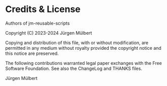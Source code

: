 # Credits & License

Authors of jm-reusable-scripts

Copyright (C) 2023-2024 Jürgen Mülbert

Copying and distribution of this file, with or without modification, are permitted in any medium without royalty provided the copyright notice and this notice are preserved.

The following contributions warranted legal paper exchanges with the Free Software Foundation. See also the ChangeLog and THANKS files.

Jürgen Mülbert
